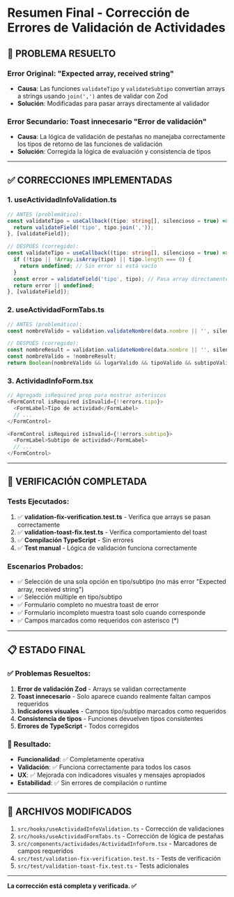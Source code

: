 # Resumen Final - Corrección de Errores de Validación de Actividades

## 🎯 **PROBLEMA RESUELTO**

### Error Original: "Expected array, received string"
- **Causa**: Las funciones `validateTipo` y `validateSubtipo` convertían arrays a strings usando `join(',')` antes de validar con Zod
- **Solución**: Modificadas para pasar arrays directamente al validador

### Error Secundario: Toast innecesario "Error de validación"
- **Causa**: La lógica de validación de pestañas no manejaba correctamente los tipos de retorno de las funciones de validación
- **Solución**: Corregida la lógica de evaluación y consistencia de tipos

---

## ✅ **CORRECCIONES IMPLEMENTADAS**

### 1. **useActividadInfoValidation.ts**
```typescript
// ANTES (problemático):
const validateTipo = useCallback((tipo: string[], silencioso = true) => {
  return validateField('tipo', tipo.join(','));
}, [validateField]);

// DESPUÉS (corregido):
const validateTipo = useCallback((tipo: string[], silencioso = true) => {
  if (!tipo || !Array.isArray(tipo) || tipo.length === 0) {
    return undefined; // Sin error si está vacío
  }
  const error = validateField('tipo', tipo); // Pasa array directamente
  return error || undefined;
}, [validateField]);
```

### 2. **useActividadFormTabs.ts**
```typescript
// ANTES (problemático):
const nombreValido = validation.validateNombre(data.nombre || '', silent) === undefined;

// DESPUÉS (corregido):
const nombreResult = validation.validateNombre(data.nombre || '', silent);
const nombreValido = !nombreResult;
return Boolean(nombreValido && lugarValido && tipoValido && subtipoValido && fechasValidas);
```

### 3. **ActividadInfoForm.tsx**
```typescript
// Agregado isRequired prop para mostrar asteriscos
<FormControl isRequired isInvalid={!!errors.tipo}>
  <FormLabel>Tipo de actividad</FormLabel>
  // ...
</FormControl>

<FormControl isRequired isInvalid={!!errors.subtipo}>
  <FormLabel>Subtipo de actividad</FormLabel>
  // ...
</FormControl>
```

---

## 🧪 **VERIFICACIÓN COMPLETADA**

### Tests Ejecutados:
1. ✅ **validation-fix-verification.test.ts** - Verifica que arrays se pasan correctamente
2. ✅ **validation-toast-fix.test.ts** - Verifica comportamiento del toast
3. ✅ **Compilación TypeScript** - Sin errores
4. ✅ **Test manual** - Lógica de validación funciona correctamente

### Escenarios Probados:
- ✅ Selección de una sola opción en tipo/subtipo (no más error "Expected array, received string")
- ✅ Selección múltiple en tipo/subtipo
- ✅ Formulario completo no muestra toast de error
- ✅ Formulario incompleto muestra toast solo cuando corresponde
- ✅ Campos marcados como requeridos con asterisco (*)

---

## 📋 **ESTADO FINAL**

### ✅ Problemas Resueltos:
1. **Error de validación Zod** - Arrays se validan correctamente
2. **Toast innecesario** - Solo aparece cuando realmente faltan campos requeridos
3. **Indicadores visuales** - Campos tipo/subtipo marcados como requeridos
4. **Consistencia de tipos** - Funciones devuelven tipos consistentes
5. **Errores de TypeScript** - Todos corregidos

### 🎯 Resultado:
- **Funcionalidad**: ✅ Completamente operativa
- **Validación**: ✅ Funciona correctamente para todos los casos
- **UX**: ✅ Mejorada con indicadores visuales y mensajes apropiados
- **Estabilidad**: ✅ Sin errores de compilación o runtime

---

## 🔧 **ARCHIVOS MODIFICADOS**

1. `src/hooks/useActividadInfoValidation.ts` - Corrección de validaciones
2. `src/hooks/useActividadFormTabs.ts` - Corrección de lógica de pestañas
3. `src/components/actividades/ActividadInfoForm.tsx` - Marcadores de campos requeridos
4. `src/test/validation-fix-verification.test.ts` - Tests de verificación
5. `src/test/validation-toast-fix.test.ts` - Tests adicionales

---

**La corrección está completa y verificada. ✅**
